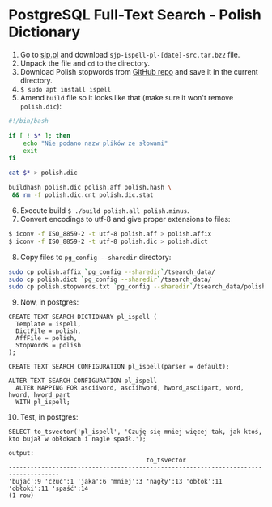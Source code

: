 # PostgreSQL Full-Text Search - Polish Dictionary

1. Go to [sjp.pl](https://sjp.pl/slownik/ort/) and download `sjp-ispell-pl-[date]-src.tar.bz2` file.
2. Unpack the file and `cd` to the directory.
3. Download Polish stopwords from [GitHub repo](https://github.com/DominikMagdalenski/stopwords/blob/master/polish.stopwords.txt) and save it in the current directory.
4. `$ sudo apt install ispell`
5. Amend `build` file so it looks like that (make sure it won't remove `polish.dic`):
  ```bash
  #!/bin/bash

  if [ ! $* ]; then
      echo "Nie podano nazw plików ze słowami"
      exit
  fi

  cat $* > polish.dic

  buildhash polish.dic polish.aff polish.hash \
   && rm -f polish.dic.cnt polish.dic.stat
   ```
6. Execute build `$ ./build polish.all polish.minus`.
7. Convert encodings to utf-8 and give proper extensions to files:
  ```bash
  $ iconv -f ISO_8859-2 -t utf-8 polish.aff > polish.affix
  $ iconv -f ISO_8859-2 -t utf-8 polish.dic > polish.dict
  ```
8. Copy files to `pg_config --sharedir` directory:
  ```bash
  sudo cp polish.affix `pg_config --sharedir`/tsearch_data/
  sudo cp polish.dict `pg_config --sharedir`/tsearch_data/
  sudo cp polish.stopwords.txt `pg_config --sharedir`/tsearch_data/polish.stop
  ```
9. Now, in postgres:
  ```postgres
  CREATE TEXT SEARCH DICTIONARY pl_ispell (
    Template = ispell,
    DictFile = polish,
    AffFile = polish,
    StopWords = polish
  );

  CREATE TEXT SEARCH CONFIGURATION pl_ispell(parser = default);

  ALTER TEXT SEARCH CONFIGURATION pl_ispell
    ALTER MAPPING FOR asciiword, asciihword, hword_asciipart, word, hword, hword_part
    WITH pl_ispell;
  ```
10. Test, in postgres:
  ```postgres
  SELECT to_tsvector('pl_ispell', 'Czuję się mniej więcej tak, jak ktoś, kto bujał w obłokach i nagle spadł.');

  output:
                                        to_tsvector                                     
  ------------------------------------------------------------------------------------
  'bujać':9 'czuć':1 'jaka':6 'mniej':3 'nagły':13 'obłok':11 'obłoki':11 'spaść':14
  (1 row)
  ```
